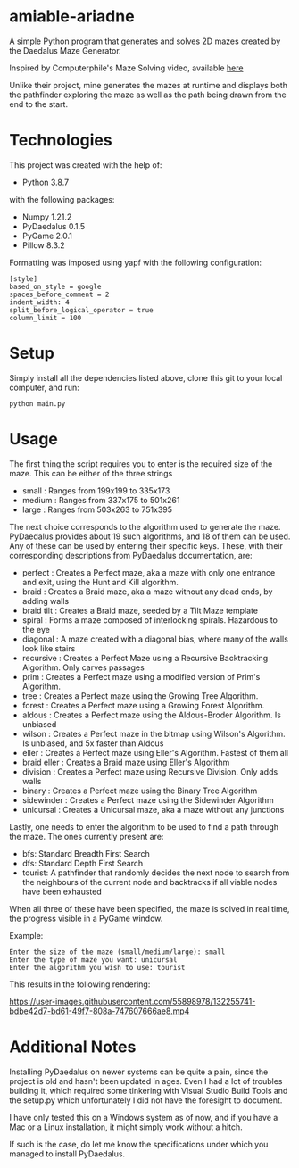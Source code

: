 # amiable-ariadne

A simple Python program that generates and solves 2D mazes created by the Daedalus Maze Generator.

Inspired by Computerphile's Maze Solving video, available [here](https://www.youtube.com/watch?v=rop0W4QDOUI)

Unlike their project, mine generates the mazes at runtime and displays both the pathfinder exploring the maze
as well as the path being drawn from the end to the start.

# Technologies

This project was created with the help of:

- Python 3.8.7

with the following packages:

- Numpy 1.21.2
- PyDaedalus 0.1.5
- PyGame 2.0.1
- Pillow 8.3.2

Formatting was imposed using yapf with the following configuration:

```
[style]
based_on_style = google
spaces_before_comment = 2
indent_width: 4
split_before_logical_operator = true
column_limit = 100
```

# Setup

Simply install all the dependencies listed above, clone this git to your local computer, and run:

```
python main.py
```

# Usage

The first thing the script requires you to enter is the required size of the maze.
This can be either of the three strings

- small : Ranges from 199x199 to 335x173
- medium : Ranges from 337x175 to 501x261
- large : Ranges from 503x263 to 751x395

The next choice corresponds to the algorithm used to generate the maze.
PyDaedalus provides about 19 such algorithms, and 18 of them can be used.
Any of these can be used by entering their specific keys.
These, with their corresponding descriptions from PyDaedalus documentation, are:

- perfect : Creates a Perfect maze, aka a maze with only one entrance and exit, using the Hunt and Kill algorithm.
- braid : Creates a Braid maze, aka a maze without any dead ends, by adding walls
- braid tilt : Creates a Braid maze, seeded by a Tilt Maze template
- spiral : Forms a maze composed of interlocking spirals. Hazardous to the eye
- diagonal : A maze created with a diagonal bias, where many of the walls look like stairs
- recursive : Creates a Perfect Maze using a Recursive Backtracking Algorithm. Only carves passages
- prim : Creates a Perfect maze using a modified version of Prim's Algorithm.
- tree : Creates a Perfect maze using the Growing Tree Algorithm.
- forest : Creates a Perfect maze using a Growing Forest Algorithm.
- aldous : Creates a Perfect maze using the Aldous-Broder Algorithm. Is unbiased
- wilson : Creates a Perfect maze in the bitmap using Wilson's Algorithm. Is unbiased, and 5x faster than Aldous
- eller : Creates a Perfect maze using Eller's Algorithm. Fastest of them all
- braid eller : Creates a Braid maze using Eller's Algorithm
- division : Creates a Perfect maze using Recursive Division. Only adds walls
- binary : Creates a Perfect maze using the Binary Tree Algorithm
- sidewinder : Creates a Perfect maze using the Sidewinder Algorithm
- unicursal : Creates a Unicursal maze, aka a maze without any junctions

Lastly, one needs to enter the algorithm to be used to find a path through the maze.
The ones currently present are:

- bfs: Standard Breadth First Search
- dfs: Standard Depth First Search
- tourist: A pathfinder that randomly decides the next node to search from the neighbours of the current node
  and backtracks if all viable nodes have been exhausted

When all three of these have been specified, the maze is solved in real time, the progress visible in a PyGame window.

Example:

```
Enter the size of the maze (small/medium/large): small
Enter the type of maze you want: unicursal
Enter the algorithm you wish to use: tourist
```

This results in the following rendering:


https://user-images.githubusercontent.com/55898978/132255741-bdbe42d7-bd61-49f7-808a-747607666ae8.mp4



# Additional Notes

Installing PyDaedalus on newer systems can be quite a pain, since the project is old and hasn't been updated in ages.
Even I had a lot of troubles building it, which required some tinkering with Visual Studio Build Tools and the setup.py
which unfortunately I did not have the foresight to document.

I have only tested this on a Windows system as of now, and if you have a Mac or a Linux installation, it might simply
work without a hitch.

If such is the case, do let me know the specifications under which you managed to install PyDaedalus.
